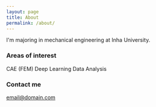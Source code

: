 ```yaml
---
layout: page
title: About
permalink: /about/
---
```


I'm majoring in mechanical engineering at Inha University.

### Areas of interest
CAE (FEM)
Deep Learning
Data Analysis


### Contact me

[email@domain.com](mailto:5cow@naver.com)
